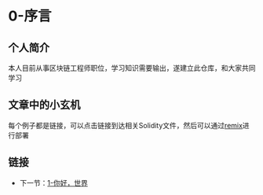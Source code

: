 # 0-序言

## 个人简介

本人目前从事区块链工程师职位，学习知识需要输出，遂建立此仓库，和大家共同学习

## 文章中的小玄机

每个例子都是链接，可以点击链接到达相关Solidity文件，然后可以通过[remix](https://remix.ethereum.org/)进行部署

## 链接

* 下一节：[1-你好，世界](../HelloWorld/HelloWorld.md)